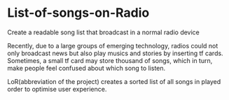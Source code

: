 # List-of-songs-on-Radio
Create a readable song list that broadcast in a normal radio device

Recently, due to a large groups of emerging technology, radios could not only broadcast news but also play musics and stories by inserting tf cards. Sometimes, a small tf card may store thousand of songs, which in turn, make people feel confused about which song to listen.

LoR(abbreviation of the project) creates a sorted list of all songs in played order to optimise user experience. 
